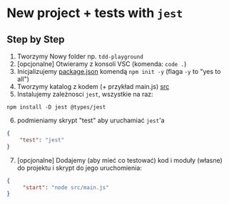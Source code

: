 # New project + tests with `jest` 
## Step by Step

1. Tworzymy Nowy folder np. `tdd-playground`
2. [opcjonalne] Otwieramy z konsoli VSC (komenda: `code .`)
3. Inicjalizujemy [package.json](package.json) komendą `npm init -y` (flaga `-y` to "yes to all")
4. Tworzymy katalog z kodem (+ przykład main.js) [src](src)
5. Instalujemy zależnosci `jest`, wszystkie na raz:
```
npm install -D jest @types/jest
```
6. podmieniamy skrypt "test" aby uruchamiać `jest`'a
```json
{
    "test": "jest"
}
```
7. [opcjonalne] Dodajemy (aby mieć co testować) kod i moduły (własne) do projektu i skrypt do jego uruchomienia:
```json
{
     "start": "node src/main.js"
}
```
